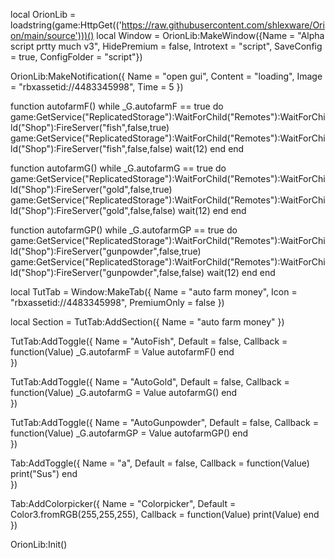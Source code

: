 local OrionLib = loadstring(game:HttpGet(('https://raw.githubusercontent.com/shlexware/Orion/main/source')))()
local Window = OrionLib:MakeWindow({Name = "Alpha script prtty much v3", HidePremium = false, Introtext = "script", SaveConfig = true, ConfigFolder = "script"})

OrionLib:MakeNotification({
	Name = "open gui",
	Content = "loading",
	Image = "rbxassetid://4483345998",
	Time = 5
})

function autofarmF()
    while _G.autofarmF == true do
game:GetService("ReplicatedStorage"):WaitForChild("Remotes"):WaitForChild("Shop"):FireServer("fish",false,true)
game:GetService("ReplicatedStorage"):WaitForChild("Remotes"):WaitForChild("Shop"):FireServer("fish",false,false)
        wait(12)
     end
    end

function autofarmG()
    while _G.autofarmG == true do
game:GetService("ReplicatedStorage"):WaitForChild("Remotes"):WaitForChild("Shop"):FireServer("gold",false,true)
game:GetService("ReplicatedStorage"):WaitForChild("Remotes"):WaitForChild("Shop"):FireServer("gold",false,false)
        wait(12)
     end
    end

function autofarmGP()
    while _G.autofarmGP == true do
game:GetService("ReplicatedStorage"):WaitForChild("Remotes"):WaitForChild("Shop"):FireServer("gunpowder",false,true)
game:GetService("ReplicatedStorage"):WaitForChild("Remotes"):WaitForChild("Shop"):FireServer("gunpowder",false,false)
        wait(12)
     end
    end

local TutTab = Window:MakeTab({
	Name = "auto farm money",
	Icon = "rbxassetid://4483345998",
	PremiumOnly = false
})

local Section = TutTab:AddSection({
	Name = "auto farm money"
})

TutTab:AddToggle({
	Name = "AutoFish",
	Default = false,
	Callback = function(Value)
	   _G.autofarmF = Value
    autofarmF()
	end    
})

TutTab:AddToggle({
	Name = "AutoGold",
	Default = false,
	Callback = function(Value)
	   _G.autofarmG = Value
    autofarmG()
	end    
})

TutTab:AddToggle({
	Name = "AutoGunpowder",
	Default = false,
	Callback = function(Value)
	   _G.autofarmGP = Value
    autofarmGP()
	end    
})

Tab:AddToggle({
	Name = "a",
	Default = false,
	Callback = function(Value)
		print("Sus")
	end    
})

Tab:AddColorpicker({
	Name = "Colorpicker",
	Default = Color3.fromRGB(255,255,255),
	Callback = function(Value)
		print(Value)
	end	  
})

OrionLib:Init()
